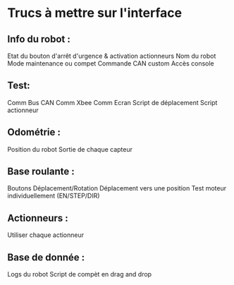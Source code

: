 # Trucs à mettre sur l'interface

## Info du robot :
Etat du bouton d'arrêt d'urgence & activation actionneurs
Nom du robot
Mode maintenance ou compet
Commande CAN custom
Accès console 

## Test:
Comm Bus CAN 
Comm Xbee
Comm Ecran
Script de déplacement
Script actionneur

## Odométrie :
Position du robot
Sortie de chaque capteur

## Base roulante :
Boutons Déplacement/Rotation
Déplacement vers une position
Test moteur individuellement (EN/STEP/DIR)

## Actionneurs :
Utiliser chaque actionneur

## Base de donnée :
Logs du robot 
Script de compèt en drag and drop

